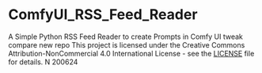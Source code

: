 # ComfyUI_RSS_Feed_Reader
A Simple Python RSS Feed Reader to create Prompts in Comfy UI
tweak compare new repo
This project is licensed under the Creative Commons Attribution-NonCommercial 4.0 International License - see the [LICENSE](LICENSE) file for details.
N 200624
